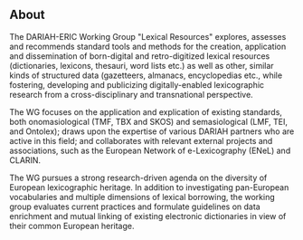 ## About

The DARIAH-ERIC Working Group "Lexical Resources" explores, assesses and recommends standard tools and methods for the creation, application and dissemination of born-digital and retro-digitized lexical resources (dictionaries, lexicons, thesauri, word lists etc.) as well as other, similar kinds of structured data (gazetteers, almanacs, encyclopedias etc., while fostering, developing and publicizing digitally-enabled lexicographic research from a cross-disciplinary and transnational perspective.

The WG focuses on the application and explication of existing standards, both onomasiological (TMF, TBX and SKOS) and semasiological (LMF, TEI, and Ontolex); draws upon the expertise of various DARIAH partners who are active in this field; and collaborates with relevant external projects and associations, such as the European Network of e-Lexicography (ENeL) and CLARIN.

The WG pursues a strong research-driven agenda on the diversity of European lexicographic heritage. In addition to investigating pan-European vocabularies and multiple dimensions of lexical borrowing, the working group evaluates current practices and formulate guidelines on data enrichment and mutual linking of existing electronic dictionaries in view of their common European heritage.
